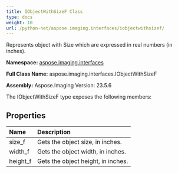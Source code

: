```yaml
---
title: IObjectWithSizeF Class
type: docs
weight: 10
url: /python-net/aspose.imaging.interfaces/iobjectwithsizef/
---
```


Represents object with Size which are expressed in real numbers (in inches).

**Namespace:** [aspose.imaging.interfaces](/imaging/python-net/aspose.imaging.interfaces/)

**Full Class Name:** aspose.imaging.interfaces.IObjectWithSizeF

**Assembly:**  Aspose.Imaging Version: 23.5.6

The IObjectWithSizeF type exposes the following members:
## **Properties**
|**Name**|**Description**|
| :- | :- |
|size_f|Gets the object size, in inches.|
|width_f|Gets the object width, in inches.|
|height_f|Gets the object height, in inches.|
